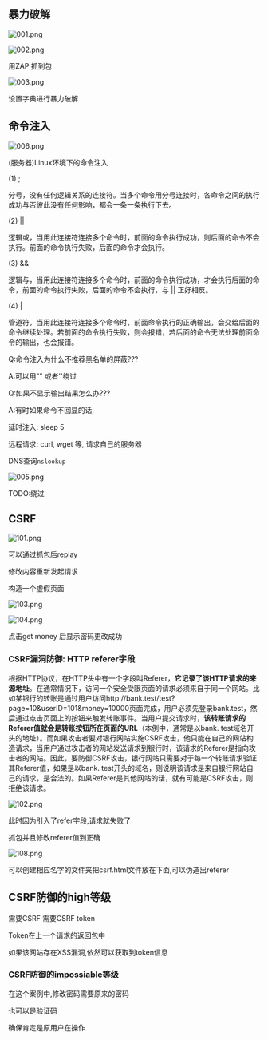 ## 暴力破解

![001.png](./images/001.png)

![002.png](./images/002.png)

用ZAP 抓到包

![003.png](./images/003.png)

设置字典进行暴力破解



## 命令注入

![006.png](./images/006.png)

(服务器)Linux环境下的命令注入

(1)  ; 

分号，没有任何逻辑关系的连接符。当多个命令用分号连接时，各命令之间的执行成功与否彼此没有任何影响，都会一条一条执行下去。

(2) ||

逻辑或，当用此连接符连接多个命令时，前面的命令执行成功，则后面的命令不会执行。前面的命令执行失败，后面的命令才会执行。

(3) &&

逻辑与，当用此连接符连接多个命令时，前面的命令执行成功，才会执行后面的命令，前面的命令执行失败，后面的命令不会执行，与 || 正好相反。

(4) |

管道符，当用此连接符连接多个命令时，前面命令执行的正确输出，会交给后面的命令继续处理。若前面的命令执行失败，则会报错，若后面的命令无法处理前面命令的输出，也会报错。



Q:命令注入为什么不推荐黑名单的屏蔽???

A:可以用"" 或者''绕过



Q:如果不显示输出结果怎么办???

A:有时如果命令不回显的话, 

延时注入: sleep 5

远程请求: curl, wget 等, 请求自己的服务器

DNS查询```nslookup```

![005.png](./images/005.png)



TODO:绕过



## CSRF

![101.png](./images/101.png)

可以通过抓包后replay

修改内容重新发起请求



构造一个虚假页面

![103.png](./images/103.png)

![104.png](./images/104.png)

点击get money 后显示密码更改成功



### CSRF漏洞防御: HTTP referer字段

根据HTTP协议，在HTTP头中有一个字段叫Referer，**它记录了该HTTP请求的来源地址**。在通常情况下，访问一个安全受限页面的请求必须来自于同一个网站。比如某银行的转账是通过用户访问http://bank.test/test?page=10&userID=101&money=10000页面完成，用户必须先登录bank.test，然后通过点击页面上的按钮来触发转账事件。当用户提交请求时，**该转账请求的Referer值就会是转账按钮所在页面的URL**（本例中，通常是以bank. test域名开头的地址）。而如果攻击者要对银行网站实施CSRF攻击，他只能在自己的网站构造请求，当用户通过攻击者的网站发送请求到银行时，该请求的Referer是指向攻击者的网站。因此，要防御CSRF攻击，银行网站只需要对于每一个转账请求验证其Referer值，如果是以bank. test开头的域名，则说明该请求是来自银行网站自己的请求，是合法的。如果Referer是其他网站的话，就有可能是CSRF攻击，则拒绝该请求。



![102.png](./images/102.png)

此时因为引入了refer字段,请求就失败了



抓包并且修改referer值到正确

![108.png](./images/108.png)

可以创建相应名字的文件夹把csrf.html文件放在下面,可以伪造出referer



##  CSRF防御的high等级

需要CSRF 需要CSRF token

Token在上一个请求的返回包中



如果该网站存在XSS漏洞,依然可以获取到token信息



### CSRF防御的impossiable等级

在这个案例中,修改密码需要原来的密码

也可以是验证码

确保肯定是原用户在操作

